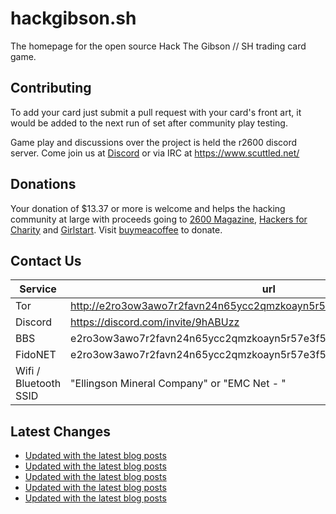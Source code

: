 # hackgibson.sh
The homepage for the open source Hack The Gibson // SH trading card game.


## Contributing

To add your card just submit a pull request with your card's front art, it would be added to the next run of set after community play testing.

Game play and discussions over the project is held the r2600 discord server. Come join us at [Discord](https://discord.com/invite/9hABUzz) or via IRC at https://www.scuttled.net/


## Donations

Your donation of $13.37 or more is welcome and helps the hacking community at large with proceeds going to [2600 Magazine](https://2600.com/), [Hackers for Charity](https://hackersforcharity.org) and [Girlstart](https://girlstart.org).  Visit [buymeacoffee](https://www.buymeacoffee.com/hackgibson.sh) to donate.


## Contact Us

Service | url
-|-
Tor | http://e2ro3ow3awo7r2favn24n65ycc2qmzkoayn5r57e3f56nvjwdcgg32ad.onion
Discord | https://discord.com/invite/9hABUzz
BBS | e2ro3ow3awo7r2favn24n65ycc2qmzkoayn5r57e3f56nvjwdcgg32ad.onion:23
FidoNET | e2ro3ow3awo7r2favn24n65ycc2qmzkoayn5r57e3f56nvjwdcgg32ad.onion:24554
Wifi / Bluetooth SSID | "Ellingson Mineral Company" or "EMC Net - <fidonet address>"

## Latest Changes
<!-- BLOG-POST-LIST:START -->
- [Updated with the latest blog posts](https://github.com/DFW2600/hackgibson.sh/commit/95b2e612e3cb2d58e9ad5ab95908a19f1bf80049)
- [Updated with the latest blog posts](https://github.com/DFW2600/hackgibson.sh/commit/65d8a8a6c1160e1e76fbc9600395d0ae3b7efa62)
- [Updated with the latest blog posts](https://github.com/DFW2600/hackgibson.sh/commit/a56bdc3d7c180996368cb3e6de17d1479f9d1430)
- [Updated with the latest blog posts](https://github.com/DFW2600/hackgibson.sh/commit/6464852053518b9221ed851e27cb48a3983d48fc)
- [Updated with the latest blog posts](https://github.com/DFW2600/hackgibson.sh/commit/bb9812752aaaedaf80d88d213e522d8809ccd9e4)
<!-- BLOG-POST-LIST:END -->
